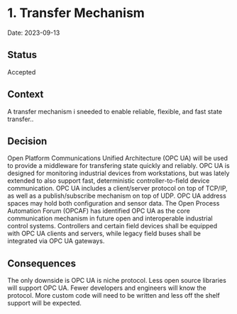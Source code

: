 # 1. Transfer Mechanism

Date: 2023-09-13

## Status

Accepted

## Context

A transfer mechanism i sneeded to enable reliable, flexible, and fast state transfer..

## Decision

Open Platform Communications Unified Architecture (OPC UA) will be used to provide a middleware for transfering state quickly and reliably. OPC UA  is designed for monitoring industrial devices from workstations, but was lately extended to also support fast, deterministic controller-to-field device communication. OPC UA includes a client/server protocol on top of TCP/IP, as well as a publish/subscribe mechanism on top of UDP. OPC UA address spaces may hold both configuration and sensor data. The Open Process Automation Forum (OPCAF) has identified OPC UA as the core communication mechanism in future open and interoperable industrial control systems. Controllers and certain field devices shall be equipped with OPC UA clients and servers, while legacy field buses shall be integrated via OPC UA gateways.

## Consequences

The only downside is OPC UA is niche protocol. Less open source libraries will support OPC UA. Fewer developers and engineers will know the protocol. More custom code will need to be written and less off the shelf support will be expected. 
